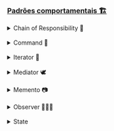### [Padrões comportamentais 🏗️](https://github.com/AdrianeRibeiro/DesignPatternsRuby/blob/main/comportamentais/)

<details>
<summary>Chain of Responsibility 🔗</summary>
  <br>

  - O padrão `Chain of Responsibility` (Corrente de Responsabilidade) permite que você passe uma solicitação através de uma cadeia de handlers. 
    - Cada handler decide se processa a solicitação ou a passa para o próximo handler na hierarquia. Isso cria uma sequência de handlers, onde cada um tem a oportunidade de processar a solicitação ou encaminhá-la para o próximo na cadeia.

  - A estrutura básica do padrão `Chain of Responsibility` inclui três componentes principais:

    - Handler (Manipulador): define uma interface para manipular solicitações e mantém uma referência para o próximo manipulador na cadeia. Geralmente, é uma classe abstrata ou uma interface.

    - ConcreteHandler (Manipulador Concreto): implementa a interface do Handler e fornece a implementação para processar a solicitação. Também pode decidir se passa a solicitação para o próximo manipulador na cadeia.

    - Client (Cliente): inicia a solicitação e a envia para o primeiro manipulador na cadeia. O cliente não precisa conhecer todos os detalhes da cadeia de manipuladores, apenas inicia a solicitação.

  - O padrão `Chain of Responsibility` é útil quando você tem vários objetos que podem lidar com uma solicitação, mas não sabe qual deles será responsável até o tempo de execução. 

  - Um exemplo comum de aplicação do `Chain of Responsibility` é em sistemas de processamento de eventos, validação de entrada ou em cenários em que existem várias etapas de manipulação de dados. Cada manipulador na cadeia pode representar uma etapa específica no processamento.

  <a href="https://github.com/AdrianeRibeiro/DesignPatterns/tree/main/ruby/comportamentais/cor/">👩🏼‍💻 Show me the code</a>
</details>

<br>
<details>
<summary>Command 📢</summary>
  <br>

  - O command transforma um pedido em um objeto independente que contém toda a informação sobre o pedido.

  > Analogia
  
  - Vamos imaginar um restaurante como uma analogia para entender o padrão de design Command.

    - Pedido do Cliente (Command): Um cliente decide o que deseja do cardápio (comando).

    - Garçom (Invoker): O garçom recebe o pedido do cliente e o entrega à cozinha sem saber como o prato será preparado.

    - Cozinheiro (Receptor): O cozinheiro sabe como preparar cada prato e executa a ação associada ao pedido.

    - Cardápio (Command): O cardápio representa a lista de comandos disponíveis. Cada prato no cardápio é um comando concreto que pode ser executado.
    
  > Benefícios

  - Desacoplamento: O garçom não precisa saber como cada prato é preparado. Ele simplesmente passa os pedidos para a cozinha. 

  - Atraso na Execução: Os pedidos são atrasados até que sejam necessários.

  - Suporte a Operações Desfazer/Refazer: Se houver um erro no pedido, o cliente pode solicitar uma correção. 

  <a href="https://github.com/AdrianeRibeiro/DesignPatterns/tree/main/ruby/comportamentais/command/">👩🏼‍💻 Show me the code</a>
</details>

<br>
<details>
<summary>Iterator 🔁</summary>
  <br>

  - O padrão Iterator é um padrão de projeto comportamental que fornece uma maneira de acessar sequencialmente elementos de um objeto agregado sem expor os detalhes subjacentes da implementação. Basicamente, ele permite percorrer uma coleção de objetos sem precisar conhecer a estrutura interna dessa coleção.

  - Vantagens: O padrão Iterator simplifica a interface de acesso a elementos de uma coleção, desacopla o código do cliente da implementação específica da coleção e permite a adição de novos tipos de coleções sem modificar o código do cliente.

  > Analogia

  - Imagine que uma biblioteca é uma coleção de livros, e você, como leitor, deseja percorrer esses livros. Nesse contexto:

    - Biblioteca: Representa a coleção de livros, análogo ao objeto agregado.

    - Leitor: Representa o código cliente que deseja acessar os livros, análogo ao cliente do padrão Iterator.

    - Prateleiras e Livros: São os elementos individuais da coleção, análogos aos elementos da coleção no padrão Iterator.

    - Bibliotecário: Pode ser considerado o iterador. O bibliotecário conhece a organização interna da biblioteca (a coleção) e fornece ao leitor um método para percorrer os livros de uma maneira organizada, sem que o leitor precise entender como os livros estão dispostos nas prateleiras.

    Assim como o leitor não precisa se preocupar em conhecer os detalhes de organização da biblioteca, no padrão Iterator, o cliente não precisa se preocupar com a estrutura interna da coleção. O iterador (ou bibliotecário) fornece um método consistente para percorrer os elementos da coleção, independentemente de como eles estão organizados internamente.

  <a href="https://github.com/AdrianeRibeiro/DesignPatterns/tree/main/ruby/comportamentais/iterator/">👩🏼‍💻 Show me the code</a>
</details>

<br>
<details>
<summary>Mediator 🕊️</summary>
  <br>

  - O padrão Mediator promove o desacoplamento de objetos comunicantes, ao centralizar suas interações através de um objeto mediador. 
    - Ele facilita a comunicação indireta entre os objetos, reduzindo as dependências diretas entre eles.
    - É útil quando um conjunto de objetos precisa se comunicar de maneira complexa, mas você deseja evitar que eles se comuniquem diretamente uns com os outros.

  > Analogia:
  
  - Pilotos de aeronaves não falam entre si diretamente na hora de decidir quem é o próximo a aterrisar seu avião. Toda comunicação passa pela torre de controle.

  > Vantagens:

  - Desacoplamento:
    - Reduz o acoplamento entre os objetos, já que eles não precisam se conhecer diretamente.
    - Facilita a manutenção e extensão do sistema, pois mudanças em um objeto não afetam diretamente os outros.

  - Centralização do controle:
    - Centraliza a lógica de comunicação em um único lugar (o mediador), tornando o código mais organizado e fácil de entender.

  - Promove a reutilização de código:
    - Os objetos podem ser reutilizados em diferentes contextos, pois sua lógica de comunicação está separada do restante do código.

  - Facilita a adição de novos objetos:
    - Adicionar novos objetos que interagem com os outros é mais simples, pois eles só precisam se comunicar com o mediador, não com todos os outros objetos.

  <a href="https://github.com/AdrianeRibeiro/DesignPatterns/tree/main/ruby/comportamentais/mediator/">👩🏼‍💻 Show me the code</a>
</details>

<br>
<details>
<summary>Memento 📷</summary>
  <br>

  - O padrão `Memento` é usado para capturar um estado interno de um objeto, permitindo que o objeto seja restaurado para esse estado mais tarde, sem quebrar a encapsulação. Esse padrão é útil quando você precisa implementar operações de desfazer (undo) ou restaurar o estado anterior de um objeto.

  <br>

  > Componentes
  
  1. Originator (Originador):
  - É o objeto cujo estado interno será salvo e restaurado. Ele cria um Memento que representa seu estado interno e também pode usar um Memento para restaurar seu estado interno anterior.

  2. Memento:
  - É uma classe que representa o estado de um objeto Originator em um determinado momento. Geralmente, contém uma cópia do estado interno do Originator.

  3. Caretaker (Zelador):
  - É responsável por manter os objetos Memento em uma lista. Ele não manipula o estado interno do Memento, apenas cuida deles e fornece a funcionalidade para que o Originator possa salvar e restaurar seu estado através dos Mementos.

  <br>

  > Benefícios
  - Permite que um objeto restaure seu estado anterior facilmente.
  - Mantém o encapsulamento do objeto, já que apenas o Originator pode acessar o estado contido no Memento.
  - Facilita a implementação de operações de desfazer e refazer.

  <br>

  > Quando usar?
  - Quando você precisa implementar operações de desfazer e refazer em sua aplicação.
  - Quando você precisa capturar e restaurar o estado interno de um objeto sem quebrar a encapsulação.
  - Quando você quer ter a possibilidade de salvar e restaurar estados anteriores de um objeto.

  <br>

  > Analogia com um Editor de texto
  
  - Usuário:
    - Você, como usuário do editor de texto, é o Originator. Você está criando e editando o documento.

  - Estado do Documento:
    - O estado do documento em um determinado momento, incluindo o texto, formatação, imagens, etc., é como um Memento. Cada vez que você faz uma edição significativa, o estado atual do documento é capturado como um Memento.

  - Histórico de Revisão:
    - O histórico de revisão do editor de texto, que mantém uma lista de todas as versões anteriores do documento, é como o Caretaker. Ele armazena todos os Mementos (ou estados anteriores do documento) em uma lista.
  
  - Operação de Desfazer/Refazer:
    - Quando você deseja desfazer uma alteração no documento, você solicita ao editor para restaurar a versão anterior do documento a partir do histórico de revisão. Isso é semelhante a solicitar ao Caretaker um Memento anterior para restaurar o estado anterior do documento.
    - Quando você deseja refazer uma alteração previamente desfeita, você solicita ao editor para avançar para a próxima versão do documento no histórico de revisão. Isso é semelhante a solicitar ao Caretaker o próximo Memento na lista para restaurar o estado seguinte do documento.

  <a href="https://github.com/AdrianeRibeiro/DesignPatterns/tree/main/ruby/comportamentais/memento/">👩🏼‍💻 Show me the code</a>
</details>

<br>
<details>
<summary>Observer 🕵🏼‍♀️</summary>
  <br>

  - O padrão `Observer` é utilizado quando um objeto (chamado de "sujeito" ou "observável") precisa notificar outros objetos (chamados de "observadores") sobre mudanças em seu estado.

  > Componentes

  - Sujeito (Observable): É o objeto que monitora e gerencia seus observadores. Ele mantém uma lista de observadores e fornece métodos para adicionar, remover e notificar observadores.
  - Observador (Observer): É o objeto que deseja ser notificado sobre as mudanças no sujeito. Ele implementa um método de atualização que é chamado quando o estado do sujeito muda.

  > Funcionamento

  - Quando o estado do sujeito muda, ele notifica todos os seus observadores chamando um método de atualização em cada observador.
    - Os observadores podem então reagir a essa notificação realizando ações com base nas mudanças no estado do sujeito.

  > Vantagens:
  
  - Desacoplamento: O padrão Observer promove um baixo acoplamento entre o sujeito e seus observadores. O sujeito não precisa conhecer detalhes sobre os observadores, apenas que eles implementam uma determinada interface.

  - Extensibilidade: Novos observadores podem ser facilmente adicionados sem modificar o sujeito.

  > Analogia

  - Se você assinar um jornal ou uma revista, você não vai mais precisar ir até a banca. Ao invés disso a publicadora manda novas edições diretamente para sua caixa de correio após a publicação ou até mesmo com antecedência (refactoring.guru).

  - A publicadora mantém uma lista de assinantes e sabe em quais revistas eles estão interessados. Os assinantes podem deixar essa lista a qualquer momento quando desejarem que a publicadora pare de enviar novas revistas para eles (refactoring.guru).

  <a href="https://github.com/AdrianeRibeiro/DesignPatterns/tree/main/ruby/comportamentais/observer/">👩🏼‍💻 Show me the code</a>
</details>

<br>
<details>
<summary>State</summary>
  <br>

  - O padrão `State` permite que um objeto altere seu comportamento quando seu estado interno muda. Isso é alcançado ao encapsular os estados em classes separadas e permitir que o objeto mude de uma instância de estado para outra conforme necessário.

  > Problema:
  
  - Imagine que você tem um objeto que precisa mudar seu comportamento de acordo com seu estado interno. Por exemplo, uma máquina de venda automática. O comportamento dessa máquina muda dependendo se está em um estado de `pronto`, `sem estoque` ou `fora de serviço`. Implementar todas essas transições e comportamentos diretamente no objeto pode levar a um código complexo e difícil de manter.

  > Solução:
  
  - O padrão State propõe resolver esse problema separando os estados e os comportamentos associados a eles em classes separadas. 

  > Componentes:

   - **Contexto (Context):** É o objeto que possui um estado interno. Ele mantém uma referência para uma instância de estado concreto e delega todas as chamadas de métodos relacionados ao estado para essa instância.
   - **Estado (State):** É uma interface ou classe abstrata que define os métodos que representam os comportamentos associados a um determinado estado.
   - **Estados Concretos (Concrete States):** São as implementações específicas da interface de estado. Cada classe concreta representa um estado específico e implementa os métodos definidos na interface de estado.

  > Benefícios:

   - **Separação de Responsabilidades:** O padrão State promove uma separação clara entre os diferentes estados e seus comportamentos associados.
   - **Facilidade de Adição de Novos Estados:** Adicionar novos estados ao sistema é fácil, pois você só precisa criar uma nova classe de estado e implementar seus comportamentos.
   - **Manutenção Simples:** O código se torna mais modular e fácil de entender, o que facilita a manutenção e evolução do sistema ao longo do tempo.

  <a href="https://github.com/AdrianeRibeiro/DesignPatterns/tree/main/ruby/comportamentais/state/">👩🏼‍💻 Show me the code</a>
</details>